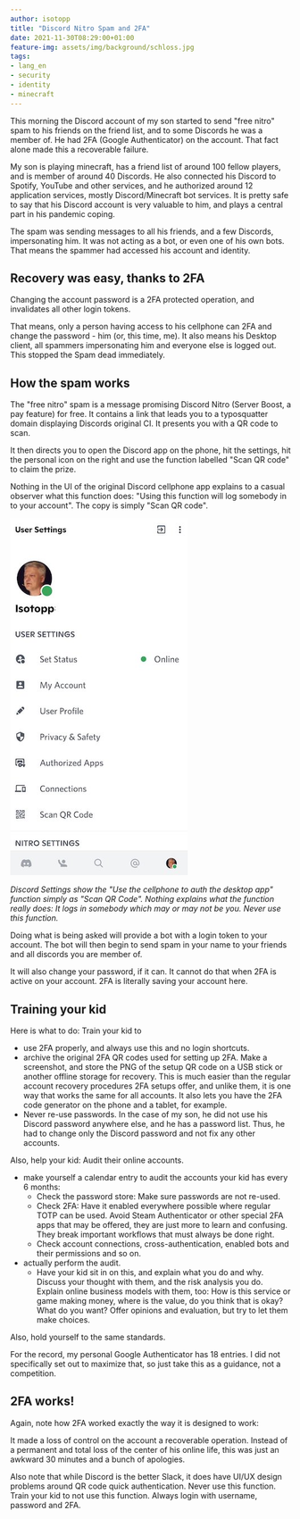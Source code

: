 ```yaml
---
author: isotopp
title: "Discord Nitro Spam and 2FA"
date: 2021-11-30T08:29:00+01:00
feature-img: assets/img/background/schloss.jpg
tags:
- lang_en
- security
- identity
- minecraft
---
```


This morning the Discord account of my son started to send "free nitro" spam to his friends on the friend list, and to some Discords he was a member of.
He had 2FA (Google Authenticator) on the account.
That fact alone made this a recoverable failure.

My son is playing minecraft, has a friend list of around 100 fellow players, and is member of around 40 Discords.
He also connected his Discord to Spotify, YouTube and other services, and he authorized around 12 application services, mostly Discord/Minecraft bot services.
It is pretty safe to say that his Discord account is very valuable to him, and plays a central part in his pandemic coping.

The spam was sending messages to all his friends, and a few Discords, impersonating him.
It was not acting as a bot, or even one of his own bots. 
That means the spammer had accessed his account and identity.

## Recovery was easy, thanks to 2FA

Changing the account password is a 2FA protected operation, and invalidates all other login tokens.

That means, only a person having access to his cellphone can 2FA and change the password - him (or, this time, me).
It also means his Desktop client, all spammers impersonating him and everyone else is logged out.
This stopped the Spam dead immediately.

## How the spam works

The "free nitro" spam is a message promising Discord Nitro (Server Boost, a pay feature) for free.
It contains a link that leads you to a typosquatter domain displaying Discords original CI.
It presents you with a QR code to scan.

It then directs you to open the Discord app on the phone, hit the settings, hit the personal icon on the right and use the function labelled "Scan QR code" to claim the prize.

Nothing in the UI of the original Discord cellphone app explains to a casual observer what this function does: 
"Using this function will log somebody in to your account".
The copy is simply "Scan QR code".

![](/uploads/2021/11/discord-scan-qr.jpg)

*Discord Settings show the "Use the cellphone to auth the desktop app" function simply as "Scan QR Code". Nothing explains what the function really does: It logs in somebody which may or may not be you. Never use this function.*

Doing what is being asked will provide a bot with a login token to your account.
The bot will then begin to send spam in your name to your friends and all discords you are member of.

It will also change your password, if it can.
It cannot do that when 2FA is active on your account.
2FA is literally saving your account here.

## Training your kid

Here is what to do: Train your kid to

- use 2FA properly, and always use this and no login shortcuts.
- archive the original 2FA QR codes used for setting up 2FA. Make a screenshot, and store the PNG of the setup QR code on a USB stick or another offline storage for recovery. This is much easier than the regular account recovery procedures 2FA setups offer, and unlike them, it is one way that works the same for all accounts. It also lets you have the 2FA code generator on the phone and a tablet, for example.
- Never re-use passwords. In the case of my son, he did not use his Discord password anywhere else, and he has a password list. Thus, he had to change only the Discord password and not fix any other accounts.

Also, help your kid: Audit their online accounts.

- make yourself a calendar entry to audit the accounts your kid has every 6 months:
  - Check the password store: Make sure passwords are not re-used.
  - Check 2FA: Have it enabled everywhere possible where regular TOTP can be used. Avoid Steam Authenticator or other special 2FA apps that may be offered, they are just more to learn and confusing. They break important workflows that must always be done right.
  - Check account connections, cross-authentication, enabled bots and their permissions and so on.
- actually perform the audit.
  - Have your kid sit in on this, and explain what you do and why. Discuss your thought with them, and the risk analysis you do. Explain online business models with them, too: How is this service or game making money, where is the value, do you think that is okay? What do you want? Offer opinions and evaluation, but try to let them make choices.

Also, hold yourself to the same standards.

For the record, my personal Google Authenticator has 18 entries.
I did not specifically set out to maximize that, so just take this as a guidance, not a competition.

## 2FA works!

Again, note how 2FA worked exactly the way it is designed to work:

It made a loss of control on the account a recoverable operation.
Instead of a permanent and total loss of the center of his online life, this was just an awkward 30 minutes and a bunch of apologies.

Also note that while Discord is the better Slack, it does have UI/UX design problems around QR code quick authentication.
Never use this function.
Train your kid to not use this function.
Always login with username, password and 2FA.

